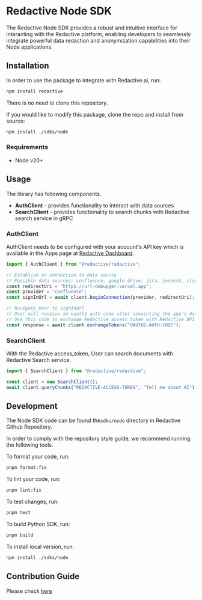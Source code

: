 # Redactive Node SDK

The Redactive Node SDK provides a robust and intuitive interface for interacting with the Redactive platform, enabling developers to seamlessly integrate powerful data redaction and anonymization capabilities into their Node applications.

## Installation

In order to use the package to integrate with Redactive.ai, run:

```sh
npm install redactive
```

There is no need to clone this repository.

If you would like to modify this package, clone the repo and install from source:

```sh
npm install ./sdks/node
```

### Requirements

- Node v20+

## Usage

The library has following components.

- **AuthClient** - provides functionality to interact with data sources
- **SearchClient** - provides functionality to search chunks with Redactive search service in gRPC

### AuthClient

AuthClient needs to be configured with your account's API key which is
available in the Apps page at [Redactive Dashboard](https://dashboard.redactive.ai/).

```javascript
import { AuthClient } from "@redactive/redactive";

// Establish an connection to data source
// Possible data sources: confluence, google-drive, jira, zendesk, slack, sharepoint
const redirectUri = "https://url-debugger.vercel.app";
const provider = "confluence";
const signInUrl = await client.beginConnection(provider, redirectUri);

// Navigate User to signInUrl
// User will receive an oauth2 auth code after consenting the app's data source access permissions.
// Use this code to exchange Redactive access_token with Redactive API
const response = await client.exchangeTokens("OAUTH2-AUTH-CODE");
```

### SearchClient

With the Redactive access_token, User can search documents with Redactive Search service.

```javascript
import { SearchClient } from "@redactive/redactive";

const client = new SearchClient();
await client.queryChunks("REDACTIVE-ACCESS-TOKEN", "Tell me about AI");
```

## Development

The Node SDK code can be found the`sdks/node` directory in Redactive Github Repository.

In order to comply with the repository style guide, we recommend running the following tools.

To format your code, run:

```sh
pnpm format:fix
```

To lint your code, run:

```sh
pnpm lint:fix
```

To test changes, run:

```sh
pnpm test
```

To build Python SDK, run:

```sh
pnpm build
```

To install local version, run:

```sh
npm install ./sdks/node
```

## Contribution Guide

Please check [here](https://github.com/redactive-ai/redactive?tab=readme-ov-file#contribution-guide)
